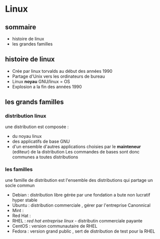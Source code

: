 # Linux
## sommaire ##
* histoire de linux 
* les grandes familles
## histoire de linux
* Crée par linux torvalds au début des années 1990
* Partage d'Unix vers les ordinateurs de bureau
* Linux **noyau** GNU/linux = OS
* Explosion a la fin des années 1990
## les grands familles 

### distribution linux 

une distribution est composée :
* du noyau linux 
* des applicatifs de base GNU 
* d'un ensemble d'autres applications choisies par le **mainteneur** (editeur) de la distribution
Les commandes de bases sont donc communes a toutes distributions
### les familles 
une famille de distribution est l'ensemble des distributions qui partage un socle commun 
* Debian : distribution libre gérée par une fondation a bute non lucratif hyper stable
* Ubuntu : distribution commerciale , gérer par l'entreprise Canonnical 
* Mint :  
* Red Hat : 
*  RHEL : *red hat entreprise linux* - distributin commerciale payante 
* CentOS : version communautaire de RHEL 
* Fedora : version grand public , sert de distribution de test pour la RHEL
